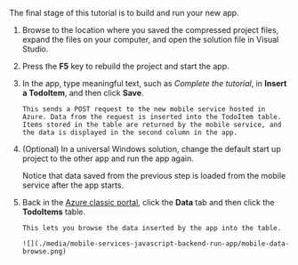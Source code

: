 
The final stage of this tutorial is to build and run your new app.

1. Browse to the location where you saved the compressed project files, expand the files on your computer, and open the solution file in Visual Studio.
2. Press the **F5** key to rebuild the project and start the app.
3. In the app, type meaningful text, such as *Complete the tutorial*, in **Insert a TodoItem**, and then click **Save**.
   
       This sends a POST request to the new mobile service hosted in Azure. Data from the request is inserted into the TodoItem table. Items stored in the table are returned by the mobile service, and the data is displayed in the second column in the app.
4. (Optional) In a universal Windows solution, change the default start up project to the other app and run the app again.
   
    Notice that data saved from the previous step is loaded from the mobile service after the app starts.
5. Back in the [Azure classic portal](https://manage.windowsazure.com/), click the **Data** tab and then click the **TodoItems** table.
   
       This lets you browse the data inserted by the app into the table.
   
       ![](./media/mobile-services-javascript-backend-run-app/mobile-data-browse.png)

